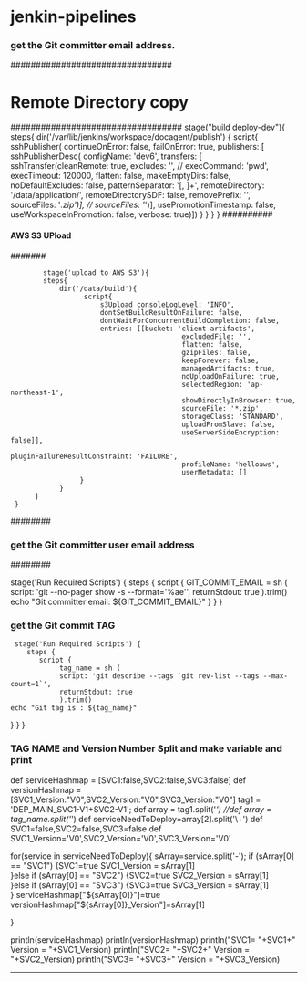 # jenkin-pipelines
### get the Git committer email address.
################################
# Remote Directory copy
##################################
stage("build deploy-dev"){
         steps{
            dir('/var/lib/jenkins/workspace/docagent/publish') {
                script{
               sshPublisher(
                   continueOnError: false, failOnError: true,
                     publishers: [
                        sshPublisherDesc(
                            configName: 'dev6', 
                            transfers: [
                            sshTransfer(cleanRemote: true,
                            excludes: '',
                           // execCommand: 'pwd',
                            execTimeout: 120000,
                            flatten: false,
                            makeEmptyDirs: false,
                            noDefaultExcludes: false,
                            patternSeparator: '[, ]+',
                            remoteDirectory: '/data/application/',
                            remoteDirectorySDF: false,
                            removePrefix: '',
                            sourceFiles: '*.zip')],
                        //    sourceFiles: '*')],
                            usePromotionTimestamp: false,
                            useWorkspaceInPromotion: false,
                            verbose: true)]) 
                        }
                   }
                }
             } 
 ##########
 ####    AWS S3 UPload
 #######
 
            stage('upload to AWS S3'){
            steps{
                dir('/data/build'){
                      script{
                          s3Upload consoleLogLevel: 'INFO',
                          dontSetBuildResultOnFailure: false,
                          dontWaitForConcurrentBuildCompletion: false, 
                          entries: [[bucket: 'client-artifacts',
                                              excludedFile: '', 
                                              flatten: false, 
                                              gzipFiles: false, 
                                              keepForever: false, 
                                              managedArtifacts: true,  
                                              noUploadOnFailure: true,  
                                              selectedRegion: 'ap-northeast-1',
                                              showDirectlyInBrowser: true,
                                              sourceFile: '*.zip', 
                                              storageClass: 'STANDARD', 
                                              uploadFromSlave: false, 
                                              useServerSideEncryption: false]],
                                              pluginFailureResultConstraint: 'FAILURE',
                                              profileName: 'helloaws',
                                              userMetadata: []
                     }
                }
          }
     }

             


########
 ### get the Git committer user email address
########

stage('Run Required Scripts') {
        steps {
           script {
                GIT_COMMIT_EMAIL = sh (
                script: 'git --no-pager show -s --format=\'%ae\'',
                returnStdout: true
                ).trim()
    echo "Git committer email: ${GIT_COMMIT_EMAIL}"
}
            }
       }



 ### get the Git commit TAG

     stage('Run Required Scripts') {
        steps {
           script {
                tag_name = sh (
                script: 'git describe --tags `git rev-list --tags --max-count=1`',
                returnStdout: true
                ).trim()
    echo "Git tag is : ${tag_name}"
}
            }
       } 
 
 ### TAG NAME and Version Number Split and make variable and print
 
 
def serviceHashmap = [SVC1:false,SVC2:false,SVC3:false]
def versionHashmap = [SVC1_Version:"V0",SVC2_Version:"V0",SVC3_Version:"V0"]
tag1 = 'DEP_MAIN_SVC1-V1+SVC2-V1';
def array = tag1.split('_')
//def array = tag_name.split('_')
def serviceNeedToDeploy=array[2].split('\\+')
def SVC1=false,SVC2=false,SVC3=false
def SVC1_Version='V0',SVC2_Version='V0',SVC3_Version='V0'

for(service in serviceNeedToDeploy){
    sArray=service.split('-');
    if (sArray[0] == "SVC1") {SVC1=true
    SVC1_Version = sArray[1]    
    }else if (sArray[0] == "SVC2") {SVC2=true
    SVC2_Version = sArray[1]    
    }else if (sArray[0] == "SVC3") {SVC3=true
    SVC3_Version = sArray[1]    
    }
    serviceHashmap["${sArray[0]}"]=true
    versionHashmap["${sArray[0]}_Version"]=sArray[1]
    
    
}

println(serviceHashmap)
println(versionHashmap)
println("SVC1= "+SVC1+" Version = "+SVC1_Version)
println("SVC2= "+SVC2+" Version = "+SVC2_Version)
println("SVC3= "+SVC3+" Version = "+SVC3_Version)


_______________________________________________________________________
